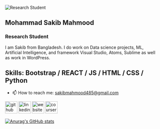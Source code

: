 ![Research Student ](https://resources.github.com/assets/img/webcasts/github-standard-banner.png)

## Mohammad Sakib Mahmood
### Research Student 

I am Sakib from Bangladesh. I do work on Data science projects, ML, Artificial Intelligence, and framework Visual Studio, Atoms, Sublime as well as work in WordPress.

## Skills: Bootstrap / REACT / JS / HTML / CSS / Python

- 📫 How to reach me: sakibmahmood485@gmail.com 


[<img src='https://cdn.jsdelivr.net/npm/simple-icons@3.0.1/icons/github.svg' alt='github' height='40'>](https://github.com/https://github.com/sakibb019)  [<img src='https://cdn.jsdelivr.net/npm/simple-icons@3.0.1/icons/linkedin.svg' alt='linkedin' height='40'>](https://www.linkedin.com/in/https://www.linkedin.com/in/mdsakibmahmood/)  [<img src='https://cdn.jsdelivr.net/npm/simple-icons@3.0.1/icons/icloud.svg' alt='website' height='40'>](https://sakibb019.github.io/sakib019.github.io/)  [<img src='https://cdn.jsdelivr.net/npm/simple-icons@3.0.1/icons/coursera.svg' alt='coursera' height='40'>](https://www.coursera.org/accomplishments)  

[![Anurag's GitHub stats](https://github-readme-stats.vercel.app/api?username=sakibb019)](https://github.com/anuraghazra/github-readme-stats)

